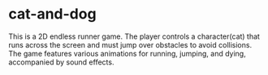 # cat-and-dog
This is a 2D endless runner game. The player controls a  character(cat) that runs across the screen and must jump over  obstacles to avoid collisions. The game features various  animations for running, jumping, and dying, accompanied by  sound effects.
